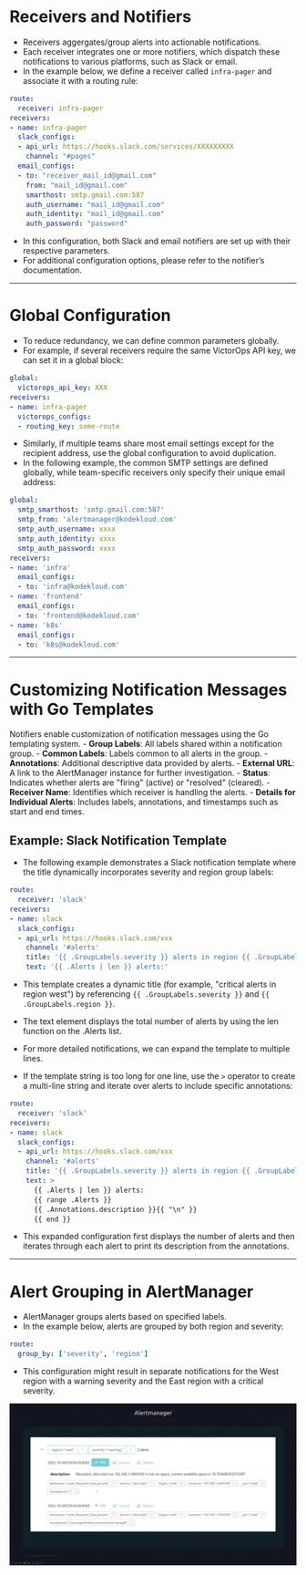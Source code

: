 # Receivers and Notifiers
- Receivers aggergates/group alerts into actionable notifications.
- Each receiver integrates one or more notifiers, which dispatch these notifications to various platforms, such as Slack or email.
- In the example below, we define a receiver called `infra-pager` and associate it with a routing rule:
```yml
route:
  receiver: infra-pager
receivers:
- name: infra-pager
  slack_configs:
  - api_url: https://hooks.slack.com/services/XXXXXXXXX
    channel: "#pages"
  email_configs:
  - to: "receiver_mail_id@gmail.com"
    from: "mail_id@gmail.com"
    smarthost: smtp.gmail.com:587
    auth_username: "mail_id@gmail.com"
    auth_identity: "mail_id@gmail.com"
    auth_password: "password"
```
- In this configuration, both Slack and email notifiers are set up with their respective parameters. 
- For additional configuration options, please refer to the notifier’s documentation.

---

# Global Configuration
- To reduce redundancy, we can define common parameters globally.
- For example, if several receivers require the same VictorOps API key, we can set it in a global block:
```yml
global:
  victorops_api_key: XXX
receivers:
- name: infra-pager
  victorops_configs:
  - routing_key: some-route
```

- Similarly, if multiple teams share most email settings except for the recipient address, use the global configuration to avoid duplication. 
- In the following example, the common SMTP settings are defined globally, while team-specific receivers only specify their unique email address:
```yml
global:
  smtp_smarthost: 'smtp.gmail.com:587'
  smtp_from: 'alertmanager@kodekloud.com'
  smtp_auth_username: xxxx
  smtp_auth_identity: xxxx
  smtp_auth_password: xxxx
receivers:
- name: 'infra'
  email_configs:
  - to: 'infra@kodekloud.com'
- name: 'frontend'
  email_configs:
  - to: 'frontend@kodekloud.com'
- name: 'k8s'
  email_configs:
  - to: 'k8s@kodekloud.com'
```

---

# Customizing Notification Messages with Go Templates
Notifiers enable customization of notification messages using the Go templating system.
    - **Group Labels**: All labels shared within a notification group.
    - **Common Labels**: Labels common to all alerts in the group.
    - **Annotations**: Additional descriptive data provided by alerts.
    - **External URL**: A link to the AlertManager instance for further investigation.
    - **Status**: Indicates whether alerts are "firing" (active) or "resolved" (cleared).
    - **Receiver Name**: Identifies which receiver is handling the alerts.
    - **Details for Individual Alerts**: Includes labels, annotations, and timestamps such as start and end times.

## Example: Slack Notification Template
- The following example demonstrates a Slack notification template where the title dynamically incorporates severity and region group labels:
```yml
route:
  receiver: 'slack'
receivers:
- name: slack
  slack_configs:
  - api_url: https://hooks.slack.com/xxx
    channel: '#alerts'
    title: '{{ .GroupLabels.severity }} alerts in region {{ .GroupLabels.region }}'
    text: '{{ .Alerts | len }} alerts:'
```
- This template creates a dynamic title (for example, "critical alerts in region west") by referencing `{{ .GroupLabels.severity }}` and `{{ .GroupLabels.region }}`. 
- The text element displays the total number of alerts by using the len function on the .Alerts list.

- For more detailed notifications, we can expand the template to multiple lines. 
- If the template string is too long for one line, use the `>` operator to create a multi-line string and iterate over alerts to include specific annotations:
```yml
route:
  receiver: 'slack'
receivers:
- name: slack
  slack_configs:
  - api_url: https://hooks.slack.com/xxx
    channel: '#alerts'
    title: '{{ .GroupLabels.severity }} alerts in region {{ .GroupLabels.region }}'
    text: >
      {{ .Alerts | len }} alerts:
      {{ range .Alerts }}
      {{ .Annotations.description }}{{ "\n" }}
      {{ end }}
```
- This expanded configuration first displays the number of alerts and then iterates through each alert to print its description from the annotations.

---

# Alert Grouping in AlertManager
- AlertManager groups alerts based on specified labels. 
- In the example below, alerts are grouped by both region and severity:
```yml
route:
  group_by: ['severity', 'region']
```
- This configuration might result in separate notifications for the West region with a warning severity and the East region with a critical severity.

![Alert Group in Alertmanager](../images/alert-grouping.png)

